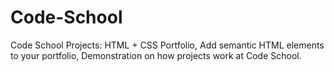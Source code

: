 # Code-School
Code School Projects: HTML + CSS Portfolio, Add semantic HTML elements to your portfolio, Demonstration on how projects work at Code School.
